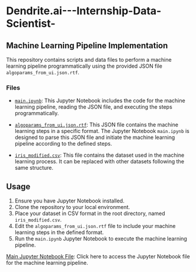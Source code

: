 # Dendrite.ai---Internship-Data-Scientist-

## Machine Learning Pipeline Implementation

This repository contains scripts and data files to perform a machine learning pipeline programmatically using the provided JSON file `algoparams_from_ui.json.rtf`.

### Files

- [`main.ipynb`](main.ipynb): This Jupyter Notebook includes the code for the machine learning pipeline, reading the JSON file, and executing the steps programmatically.

- [`algoparams_from_ui.json.rtf`](algoparams_from_ui.json.rtf): This JSON file contains the machine learning steps in a specific format. The Jupyter Notebook `main.ipynb` is designed to parse this JSON file and initiate the machine learning pipeline according to the defined steps.

- [`iris_modified.csv`](iris_modified.csv): This file contains the dataset used in the machine learning process. It can be replaced with other datasets following the same structure.

## Usage

1. Ensure you have Jupyter Notebook installed.
2. Clone the repository to your local environment.
3. Place your dataset in CSV format in the root directory, named `iris_modified.csv`.
4. Edit the `algoparams_from_ui.json.rtf` file to include your machine learning steps in the defined format.
5. Run the `main.ipynb` Jupyter Notebook to execute the machine learning pipeline.

[Main Jupyter Notebook File](main.ipynb): Click here to access the Jupyter Notebook file for the machine learning pipeline.
